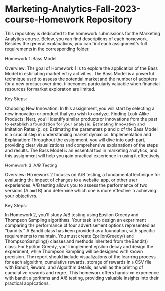 # Marketing-Analytics-Fall-2023-course-Homework Repository

This repository is dedicated to the homework submissions for the Marketing Analytics course. Below, you can find descriptions of each homework. Besides the general explanations, you can find each assignment's full requirements in the corresponding folder.

Homework 1: Bass Model 

Overview:
The goal of Homework 1 is to explore the application of the Bass Model in estimating market entry activities. The Bass Model is a powerful technique used to assess the potential market and the number of adopters for a new product over time. It becomes particularly valuable when financial resources for market exploration are limited.

Key Steps:

Choosing New Innovation: In this assignment, you will start by selecting a new innovation or product that you wish to analyze.
Finding Look-Alike Products: Next, you'll identify similar products or innovations from the past to establish a foundation for your analysis.
Estimating Innovation and Imitation Rates (p, q): Estimating the parameters p and q of the Bass Model is a crucial step in understanding market dynamics.
Implementation and Explanation: Throughout the assignment, you will dive into each part, providing clear visualizations and comprehensive explanations of the steps and results.
The Bass Model is an essential tool in marketing analytics, and this assignment will help you gain practical experience in using it effectively.

Homework 2: A/B Testing

Overview:
Homework 2 focuses on A/B testing, a fundamental technique for evaluating the impact of changes to a website, app, or other user experiences. A/B testing allows you to assess the performance of two versions (A and B) and determine which one is more effective in achieving your objectives.

Key Steps:

In Homework 2, you'll study A/B testing using Epsilon Greedy and Thompson Sampling algorithms. Your task is to design an experiment comparing the performance of four advertisement options represented as "bandits." A Bandit class has been provided as a foundation, with specific requirements to maintain. You must create EpsilonGreedy() and ThompsonSampling() classes and methods inherited from the Bandit() class. For Epsilon Greedy, you'll implement epsilon decay and design the experiment, while Thompson Sampling will be designed with known precision. The report should include visualizations of the learning process for each algorithm, cumulative rewards, storage of rewards in a CSV file with Bandit, Reward, and Algorithm details, as well as the printing of cumulative rewards and regret. This homework offers hands-on experience with bandit algorithms and A/B testing, providing valuable insights into their practical applications.

